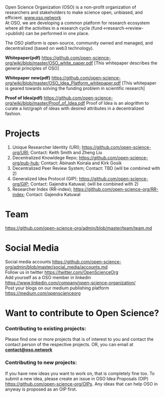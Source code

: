 Open Science Organization (OSO) is a non-profit organization of researchers and stakeholders to make science open, unbiased, and efficient. www.oso.network      
At OSO, we are developing a common platform for research ecosystem where all the activities in a research cycle (fund->research->review->publish) can be performed in one place. 

The OSO platform is open-source, community owned and managed, and decentralized (based on web3 technology).


**Whitepaper(pdf)** https://github.com/open-science-org/wiki/blob/master/OSO_white_paper.pdf
[This whitepaper describes the general principles of OSO]

**Whitepaper new(pdf)** https://github.com/open-science-org/wiki/blob/master/OSO_Idea_Platform_whitepaper.pdf
[This whitepaper is geared towards solving the funding problem in scientific research]

**Proof of Idea(pdf)** https://github.com/open-science-org/wiki/blob/master/Proof_of_Idea.pdf Proof of Idea is an alogrithm to curate a list/graph of ideas with desired attributes in a decentralized fashion.

# Projects
1. Unique Researcher Identity (URI); https://github.com/open-science-org/URI; Contact: Keith Smith and Zheng Liu
2. Decentralized Knowldege Repo; https://github.com/open-science-org/pub-hub; Contact: Abinash Koirala and Kirk Gosik
3. Decentralized Peer Review System; Contact: TBD (will be combined with 2)
4. Generalized Idea Protocol (GIP); https://github.com/open-science-org/GIP; Contact: Gajendra Katuwal; (will be combined with 2)
5. Researcher Index (RR-index); https://github.com/open-science-org/RR-index; Contact: Gajendra Katuwal

# Team
https://github.com/open-science-org/admin/blob/master/team/team.md

# Social Media
Social media accounts https://github.com/open-science-org/admin/blob/master/social_media/accounts.md   
Follow us in twitter https://twitter.com/OpenScienceOrg    
Add yourself as a OSO member in linkedin  https://www.linkedin.com/company/open-science-organization/   
Post your blogs on our medium publishing platform https://medium.com/openscienceorg

# Want to contribute to Open Science?
### Contributing to existing projects: 
Please find one or more projects that is of interest to you and contact the contact person of the respective projects. OR, you can email at **contact@oso.network**

### Contributing to new projects: 
If you have new ideas you want to work on, that is completely fine too. To submit a new idea, please create an issue in OSO Idea Proposals (OIP) https://github.com/open-science-org/OIPs. Any ideas that can help OSO in anyway is proposed as an OIP first.

